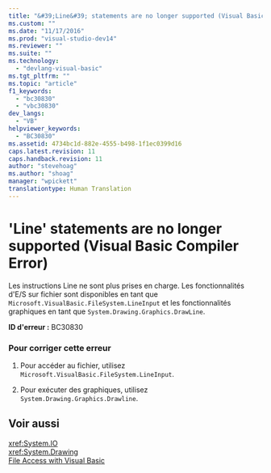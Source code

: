 ```yaml
---
title: "&#39;Line&#39; statements are no longer supported (Visual Basic Compiler Error) | Microsoft Docs"
ms.custom: ""
ms.date: "11/17/2016"
ms.prod: "visual-studio-dev14"
ms.reviewer: ""
ms.suite: ""
ms.technology: 
  - "devlang-visual-basic"
ms.tgt_pltfrm: ""
ms.topic: "article"
f1_keywords: 
  - "bc30830"
  - "vbc30830"
dev_langs: 
  - "VB"
helpviewer_keywords: 
  - "BC30830"
ms.assetid: 4734bc1d-882e-4555-b498-1f1ec0399d16
caps.latest.revision: 11
caps.handback.revision: 11
author: "stevehoag"
ms.author: "shoag"
manager: "wpickett"
translationtype: Human Translation
---
```

# &#39;Line&#39; statements are no longer supported (Visual Basic Compiler Error)
Les instructions Line ne sont plus prises en charge.  Les fonctionnalités d'E\/S sur fichier sont disponibles en tant que `Microsoft.VisualBasic.FileSystem.LineInput` et les fonctionnalités graphiques en tant que `System.Drawing.Graphics.DrawLine`.  
  
 **ID d'erreur :** BC30830  
  
### Pour corriger cette erreur  
  
1.  Pour accéder au fichier, utilisez `Microsoft.VisualBasic.FileSystem.LineInput`.  
  
2.  Pour exécuter des graphiques, utilisez `System.Drawing.Graphics.Drawline`.  
  
## Voir aussi  
 <xref:System.IO>   
 <xref:System.Drawing>   
 [File Access with Visual Basic](../../../visual-basic/developing-apps/programming/drives-directories-files/file-access.md)